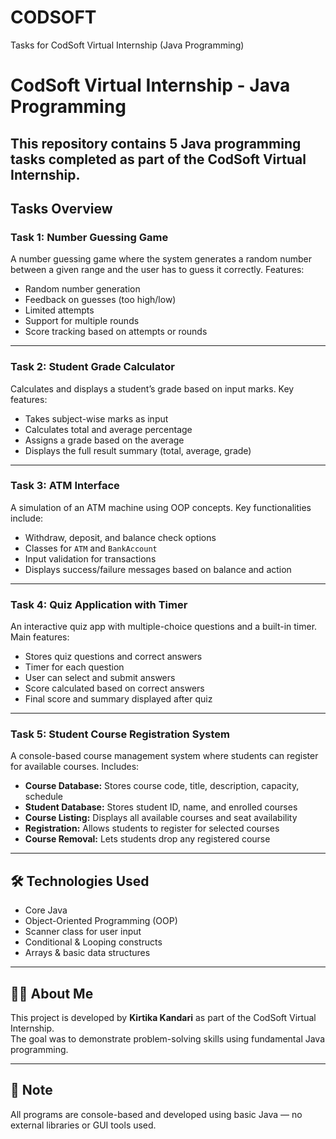 # CODSOFT
Tasks for CodSoft Virtual Internship (Java Programming)
# CodSoft Virtual Internship - Java Programming
This repository contains 5 Java programming tasks completed as part of the **CodSoft Virtual Internship**. 
---
##  Tasks Overview

###  Task 1: Number Guessing Game
A number guessing game where the system generates a random number between a given range and the user has to guess it correctly. Features:
- Random number generation
- Feedback on guesses (too high/low)
- Limited attempts
- Support for multiple rounds
- Score tracking based on attempts or rounds

---

### Task 2: Student Grade Calculator
Calculates and displays a student’s grade based on input marks. Key features:
- Takes subject-wise marks as input
- Calculates total and average percentage
- Assigns a grade based on the average
- Displays the full result summary (total, average, grade)

---

###  Task 3: ATM Interface
A simulation of an ATM machine using OOP concepts. Key functionalities include:
- Withdraw, deposit, and balance check options
- Classes for `ATM` and `BankAccount`
- Input validation for transactions
- Displays success/failure messages based on balance and action

---

###  Task 4: Quiz Application with Timer
An interactive quiz app with multiple-choice questions and a built-in timer. Main features:
- Stores quiz questions and correct answers
- Timer for each question
- User can select and submit answers
- Score calculated based on correct answers
- Final score and summary displayed after quiz

---

###  Task 5: Student Course Registration System
A console-based course management system where students can register for available courses. Includes:
- **Course Database:** Stores course code, title, description, capacity, schedule
- **Student Database:** Stores student ID, name, and enrolled courses
- **Course Listing:** Displays all available courses and seat availability
- **Registration:** Allows students to register for selected courses
- **Course Removal:** Lets students drop any registered course

---

## 🛠️ Technologies Used
- Core Java
- Object-Oriented Programming (OOP)
- Scanner class for user input
- Conditional & Looping constructs
- Arrays & basic data structures

---

## 🙋‍♀️ About Me

This project is developed by **Kirtika Kandari** as part of the CodSoft Virtual Internship.  
The goal was to demonstrate problem-solving skills using fundamental Java programming.

---

## 📌 Note
All programs are console-based and developed using basic Java — no external libraries or GUI tools used.
